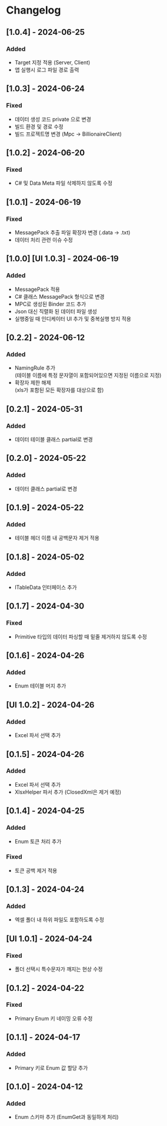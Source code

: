 # Changelog
## [1.0.4] - 2024-06-25
### Added
- Target 지정 적용 (Server, Client)
- 앱 실행시 로그 파일 경로 출력

## [1.0.3] - 2024-06-24
### Fixed
- 데이터 생성 코드 private 으로 변경
- 빌드 환경 및 경로 수정
- 빌드 프로젝트명 변경 (Mpc -> BillionaireClient)

## [1.0.2] - 2024-06-20
### Fixed
- C# 및 Data Meta 파일 삭제하지 않도록 수정

## [1.0.1] - 2024-06-19
### Fixed
- MessagePack 추출 파일 확장자 변경 (.data &rarr; .txt)
- 데이터 처리 관련 이슈 수정

## [1.0.0] [UI 1.0.3] - 2024-06-19
### Added
- MessagePack 적용
- C# 클래스 MessagePack 형식으로 변경
- MPC로 생성된 Binder 코드 추가
- Json 대신 직렬화 된 데이터 파일 생성
- 실행중일 때 인디케이터 UI 추가 및 중복실행 방지 적용

## [0.2.2] - 2024-06-12
### Added
- NamingRule 추가  
  (테이블 이름에 특정 문자열이 포함되어있으면 지정된 이름으로 지정)
- 확장자 제한 해제  
  (xls가 포함된 모든 확장자를 대상으로 함)

## [0.2.1] - 2024-05-31
### Added
- 데이터 테이블 클래스 partial로 변경

## [0.2.0] - 2024-05-22
### Added
- 데이터 클래스 partial로 변경

## [0.1.9] - 2024-05-22
### Added
- 테이블 헤더 이름 내 공백문자 제거 적용

## [0.1.8] - 2024-05-02
### Added
- ITableData 인터페이스 추가

## [0.1.7] - 2024-04-30
### Fixed
- Primitive 타입의 데이터 파싱할 때 밑줄 제거하지 않도록 수정

## [0.1.6] - 2024-04-26
### Added
- Enum 테이블 머지 추가

## [UI 1.0.2] - 2024-04-26
### Added
- Excel 파서 선택 추가

## [0.1.5] - 2024-04-26
### Added
- Excel 파서 선택 추가
- XlsxHelper 파서 추가 (ClosedXml은 제거 예정)

## [0.1.4] - 2024-04-25
### Added
- Enum 토큰 처리 추가
### Fixed
- 토큰 공백 제거 적용

## [0.1.3] - 2024-04-24
### Added
- 엑셀 폴더 내 하위 파일도 포함하도록 수정 

## [UI 1.0.1] - 2024-04-24
### Fixed
- 폴더 선택시 특수문자가 깨지는 현상 수정 

## [0.1.2] - 2024-04-22
### Fixed
- Primary Enum 키 네이밍 오류 수정

## [0.1.1] - 2024-04-17

### Added
- Primary 키로 Enum 값 할당 추가

## [0.1.0] - 2024-04-12

### Added
- Enum 스키마 추가 (EnumGet과 동일하게 처리)